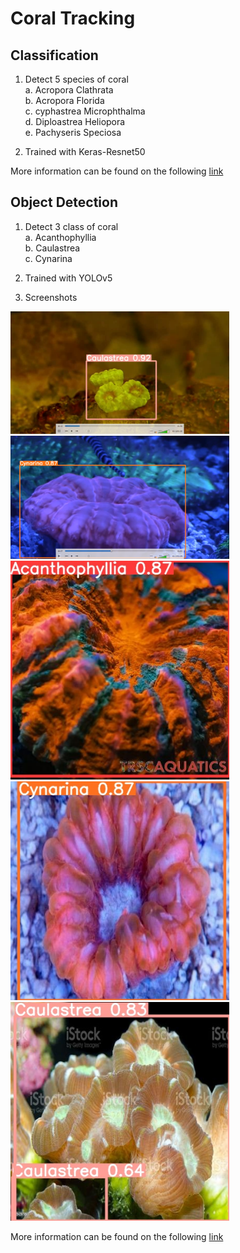 # Coral Tracking

## Classification
1. Detect 5 species of coral   
    a. Acropora Clathrata  
    b. Acropora Florida  
    c. cyphastrea Microphthalma  
    d. Diploastrea Heliopora  
    e. Pachyseris Speciosa

2. Trained with Keras-Resnet50

More information can be found on the following [link](https://drive.google.com/drive/u/0/folders/1x7-1k-XNY3OdDQt7pbVjrCXV1k8dooAB)


## Object Detection
1. Detect 3 class of coral  
    a. Acanthophyllia  
    b. Caulastrea  
    c. Cynarina  

2. Trained with YOLOv5

2. Screenshots  
<img src="./screenshots/caulastrea_video_detection.png" alt="caulastrea video" width="350px" />
<img src="./screenshots/cynaria_video_detection.png" alt="cynaria video" width="350px" />
<img src="./screenshots/acanthophyllia_image.jpg" alt="acanthophyllia image" width="350px" />
<img src="./screenshots/cynaria_image.jpg" alt="cynaria image" width="350px" />
<img src="./screenshots/caulastrea_image.jpg" alt="caulastrea image" width="350px" />

More information can be found on the following [link](https://drive.google.com/drive/folders/1E4kCHIbJn31PukUSaRHsKIm5C45-yOhM?usp=sharing)

